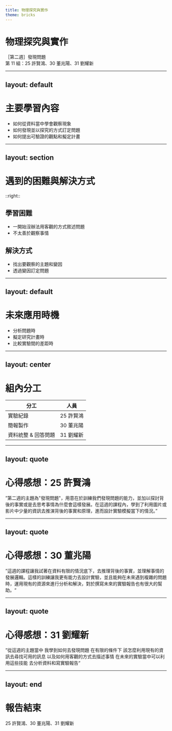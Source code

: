 ```yaml
---
title: 物理探究與實作
theme: bricks
---
```


# 物理探究與實作
［第二週］發現問題 <br>
第 11 組：25 許賢鴻、30 董兆陽、31 劉耀新

---
layout: default
---

# 主要學習內容

- 如何從資料當中學會觀察現象
- 如何發現並以探究的方式訂定問題
- 如何提出可驗證的觀點和擬定計畫

---
layout: section
---

# 遇到的困難與解決方式

::right::

## 學習困難
- 一開始沒辦法用客觀的方式敘述問題
- 不太善於觀察事情

## 解決方式
- 找出要觀察的主題和變因
- 透過變因訂定問題

---
layout: default
---

# 未來應用時機
- 分析問題時
- 擬定研究計畫時
- 比較實驗間的差距時

---
layout: center
---

# 組內分工
| 分工                | 人員      |
|---------------------|-----------|
| 實驗紀錄            | 25 許賢鴻 |
| 簡報製作            | 30 董兆陽 |
| 資料統整 & 回答問題 | 31 劉耀新 |

---
layout: quote
---

# 心得感想：25 許賢鴻
”第二週的主題為"發現問題"，用意在於訓練我們發現問題的能力，並加以探討背後的事實或是去思考事情為什麼會這樣發展。在這週的課程內，學到了利用圖片或影片中少量的資訊去推演背後的事實和原理，進而設計實驗模擬當下的情況。”

---
layout: quote
---

# 心得感想：30 董兆陽
”這週的課程讓我試著在資料有限的情況底下，去推理背後的事實，並理解事情的發展邏輯。這樣的訓練讓我更有能力去設計實驗，並且能夠在未來遇到複雜的問題時，運用現有的資源來進行分析和解決，對於撰寫未來的實驗報告也有很大的幫助。“

---
layout: quote
---

# 心得感想：31 劉耀新
”從這週的主題當中 我學到如何去發現問題 在有限的條件下 該怎麼利用現有的資訊去尋找可用的訊息 以及如何用客觀的方式去描述事情 在未來的實驗當中可以利用這些技能 去分析資料和寫實驗報告“

---
layout: end
---

# 報告結束
25 許賢鴻、30 董兆陽、31 劉耀新